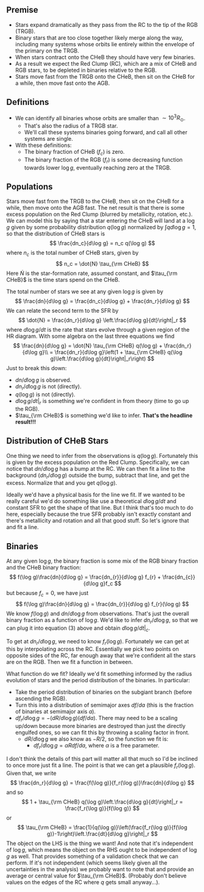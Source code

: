 ## Premise

- Stars expand dramatically as they pass from the RC to the tip of the RGB (TRGB).
- Binary stars that are too close together likely merge along the way, including many systems whose orbits lie entirely within the envelope of the primary on the TRGB.
- When stars contract onto the CHeB they should have very few binaries.
- As a result we expect the Red Clump (RC), which are a mix of CHeB and RGB stars, to be depleted in binaries relative to the RGB.
- Stars move fast from the TRGB onto the CHeB, then sit on the CHeB for a while, then move fast onto the AGB.

## Definitions

- We can identify all binaries whose orbits are smaller than  $\sim 10^3 R_\odot$.
  - That's also the radius of a TRGB star.
  - We'll call these systems binaries going forward, and call all other systems are single.
- With these definitions:
  -  The binary fraction of CHeB ($f_c$) is zero.
  -  The binary fraction of the RGB ($f_r$) is some decreasing function towards lower $\log g$, eventually reaching zero at the TRGB.

## Populations

Stars move fast from the TRGB to the CHeB, then sit on the CHeB for a while, then move onto the AGB fast. The net result is that there is some excess population on the Red Clump (blurred by metallicity, rotation, etc.). We can model this by saying that a star entering the CHeB will land at a $\log g$ given by some probability distribution $q(\log g)$ normalized by $\int qd\log g=1$, so that the distribution of CHeB stars is
$$
\frac{dn_c}{d\log g} = n_c q(\log g)
$$
where $n_c$ is the total number of CHeB stars, given by
$$
n_c = \dot{N} \tau_{\rm CHeB}
$$
Here $\dot{N}$ is the star-formation rate, assumed constant, and $\tau_{\rm CHeB}$ is the time stars spend on the CHeB.

The total number of stars we see at any given $\log g$ is given by
$$
\frac{dn}{d\log g} = \frac{dn_c}{d\log g} + \frac{dn_r}{d\log g}
$$
We can relate the second term to the SFR by
$$
\dot{N} = \frac{dn_r}{d\log g} \left.\frac{d\log g}{dt}\right|_r
$$
where $d\log g/dt$ is the rate that stars evolve through a given region of the HR diagram. With some algebra on the last three equations we find
$$
\frac{dn}{d\log g} = \dot{N} \tau_{\rm CHeB} q(\log g) + \frac{dn_r}{d\log g}\\
= \frac{dn_r}{d\log g}\left(1 + \tau_{\rm CHeB} q(\log g)\left.\frac{d\log g}{dt}\right|_r\right)
$$
Just to break this down:

- $dn/d\log g$ is observed.
- $dn_r/d\log g$ is not (directly).
- $q(\log g)$ is not (directly).
- $d\log g/dt|_r$ is something we're confident in from theory (time to go up the RGB).
- $\tau_{\rm CHeB}$ is something we'd like to infer. **That's the headline result!!!**

## Distribution of CHeB Stars

One thing we need to infer from the observations is $q(\log g)$. Fortunately this is given by the excess population on the Red Clump. Specifically, we can notice that $dn/d\log g$ has a bump at the RC. We can then fit a line to the background ($dn_r/d\log g$) outside the bump, subtract that line, and get the excess. Normalize that and you get $q(\log g)$.

Ideally we'd have a physical basis for the line we fit. If we wanted to be really careful we'd do something like use a theoretical $d\log g/dt$ and constant SFR to get the shape of that line. But I think that's too much to do here, especially because the true SFR probably isn't exactly constant and there's metallicity and rotation and all that good stuff. So let's ignore that and fit a line.

## Binaries

At any given $\log g$, the binary fraction is some mix of the RGB binary fraction and the CHeB binary fraction:
$$
f(\log g)\frac{dn}{d\log g} = \frac{dn_{r}}{d\log g} f_{r} + \frac{dn_{c}}{d\log g}f_c
$$
but because $f_c = 0$, we have just
$$
f(\log g)\frac{dn}{d\log g} = \frac{dn_{r}}{d\log g} f_{r}(\log g)
$$
We know $f(\log g)$ and $dn/d\log g$ from observations. That's just the overall binary fraction as a function of $\log g$. We'd like to infer $dn_r/d\log g$, so that we can plug it into equation (3) above and obtain $d\log g/dt|_c$.

To get at $dn_r/d\log g$, we need to know $f_r(\log g)$. Fortunately we can get at this by interpolating across the RC. Essentially we pick two points on opposite sides of the RC, far enough away that we're confident all the stars are on the RGB. Then we fit a function in between.

What function do we fit? Ideally we'd fit something informed by the radius evolution of stars and the period distribution of the binaries. In particular:

- Take the period distribution of binaries on the subgiant branch (before ascending the RGB).
- Turn this into a distribution of semimajor axes $df/da$ (this is the fraction of binaries at semimajor axis $a$).
- $df_r/d\log g = -(dR/d\log g)(df/da)$. There may need to be a scaling up/down because more binaries are destroyed than just the directly engulfed ones, so we can fit this by throwing a scaling factor in front.
  - $dR/d\log g$ we also know as $-R/2$, so the function we fit is:
    - $df_r/d\log g = \alpha R df/da$, where $\alpha$ is a free parameter.

I don't think the details of this part will matter all that much so I'd be inclined to once more just fit a line. The point is that we can get a plausible $f_r(\log g)$. Given that, we write
$$
\frac{dn_r}{d\log g} = \frac{f(\log g)}{f_r(\log g)}\frac{dn}{d\log g}
$$
and so
$$
1 + \tau_{\rm CHeB} q(\log g)\left.\frac{d\log g}{dt}\right|_r = \frac{f_r(\log g)}{f(\log g)}
$$
or
$$
 \tau_{\rm CHeB} = \frac{1}{q(\log g)}\left(\frac{f_r(\log g)}{f(\log g)}-1\right)\left.\frac{dt}{d\log g}\right|_r
$$
The object on the LHS is the thing we want! And note that it's independent of $\log g$, which means the object on the RHS ought to be independent of $\log g$ as well. That provides something of a validation check that we can perform. If it's not independent (which seems likely given all the uncertainties in the analysis) we probably want to note that and provide an average or central value for $\tau_{\rm CHeB}$. (Probably don't believe values on the edges of the RC where $q$ gets small anyway...).





